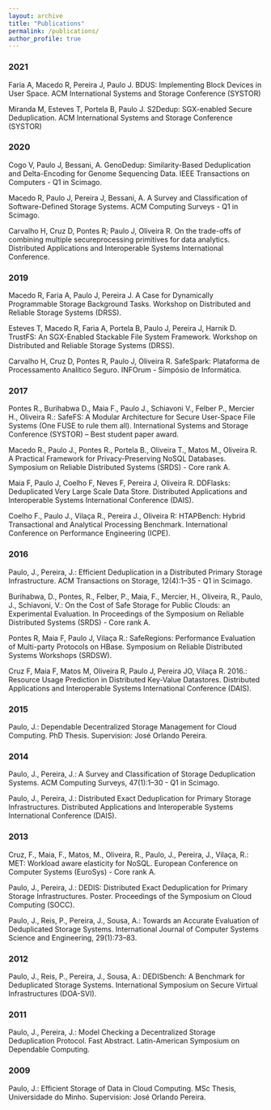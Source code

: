 ```yaml
---
layout: archive
title: "Publications"
permalink: /publications/
author_profile: true
---
```


### 2021

Faria A, Macedo R, Pereira J, Paulo J. BDUS: Implementing Block Devices in User Space. ACM International Systems and Storage Conference (SYSTOR)

Miranda M, Esteves T, Portela B, Paulo J. S2Dedup: SGX-enabled Secure Deduplication. ACM International Systems and Storage Conference (SYSTOR)

### 2020

Cogo V, Paulo J, Bessani, A. GenoDedup: Similarity-Based Deduplication and Delta-Encoding for Genome Sequencing Data. IEEE Transactions on Computers - Q1 in Scimago.

Macedo R, Paulo J, Pereira J, Bessani, A. A Survey and Classification of Software-Defined Storage Systems. ACM Computing Surveys - Q1 in Scimago.

Carvalho H, Cruz D, Pontes R; Paulo J, Oliveira R. On the trade-offs of combining multiple secureprocessing primitives for data analytics. Distributed Applications and Interoperable Systems International Conference.

### 2019

Macedo R, Faria A, Paulo J, Pereira J. A Case for Dynamically Programmable Storage Background Tasks. Workshop on Distributed and Reliable Storage Systems (DRSS).

Esteves T, Macedo R, Faria A, Portela B, Paulo J, Pereira J, Harnik D. TrustFS: An SGX-Enabled Stackable File System Framework. Workshop on Distributed and Reliable Storage Systems (DRSS).

Carvalho H, Cruz D, Pontes R, Paulo J, Oliveira R. SafeSpark: Plataforma de Processamento Analítico Seguro. INFOrum - Símpósio de Informática.

### 2017

Pontes R., Burihabwa D., Maia F., Paulo J., Schiavoni V., Felber P., Mercier H., Oliveira R.: SafeFS: A Modular Architecture for Secure User-Space File Systems (One FUSE to rule them all). International Systems and Storage Conference (SYSTOR) – Best student paper award.

Macedo R., Paulo J., Pontes R., Portela B., Oliveira T., Matos M., Oliveira R. A Practical Framework for Privacy-Preserving NoSQL Databases. Symposium on Reliable Distributed Systems (SRDS) - Core rank A.

Maia F, Paulo J, Coelho F, Neves F, Pereira J, Oliveira R. DDFlasks: Deduplicated Very Large Scale Data Store. Distributed Applications and Interoperable Systems International Conference (DAIS).

Coelho F., Paulo J., Vilaça R., Pereira J., Oliveira R: HTAPBench: Hybrid Transactional and Analytical Processing Benchmark. International Conference on Performance Engineering (ICPE).


### 2016

Paulo, J., Pereira, J.: Efficient Deduplication in a Distributed Primary Storage Infrastructure. ACM Transactions on Storage, 12(4):1–35 - Q1 in Scimago.

Burihabwa, D., Pontes, R., Felber, P., Maia, F., Mercier, H., Oliveira, R., Paulo, J., Schiavoni, V.: On the Cost of Safe Storage for Public Clouds: an Experimental Evaluation. In Proceedings of the Symposium on Reliable Distributed Systems (SRDS) - Core rank A.

Pontes R, Maia F, Paulo J, Vilaça R.: SafeRegions: Performance Evaluation of Multi-party Protocols on HBase. Symposium on Reliable Distributed Systems Workshops (SRDSW).

Cruz F, Maia F, Matos M, Oliveira R, Paulo J, Pereira JO, Vilaça R.  2016.: Resource Usage Prediction in Distributed Key-Value Datastores. Distributed Applications and Interoperable Systems International Conference (DAIS).

### 2015

Paulo, J.: Dependable Decentralized Storage Management for Cloud Computing. PhD Thesis. Supervision: José Orlando Pereira.

### 2014

Paulo, J., Pereira, J.: A Survey and Classification of Storage Deduplication Systems. ACM Computing Surveys, 47(1):1–30 - Q1 in Scimago.

Paulo, J., Pereira, J.: Distributed Exact Deduplication for Primary Storage Infrastructures. Distributed Applications and Interoperable Systems International Conference (DAIS).

### 2013

Cruz, F., Maia, F., Matos, M., Oliveira, R., Paulo, J., Pereira, J., Vilaça, R.: MET: Workload aware elasticity for NoSQL. European Conference on Computer Systems (EuroSys) - Core rank A.

Paulo, J., Pereira, J.: DEDIS: Distributed Exact Deduplication for Primary Storage Infrastructures. Poster. Proceedings of the Symposium on Cloud Computing (SOCC).

Paulo, J., Reis, P., Pereira, J., Sousa, A.: Towards an Accurate Evaluation of Deduplicated Storage Systems. International Journal of Computer Systems Science and Engineering, 29(1):73–83.

### 2012

Paulo, J., Reis, P., Pereira, J., Sousa, A.: DEDISbench: A Benchmark for Deduplicated Storage Systems. International Symposium on Secure Virtual Infrastructures (DOA-SVI).

### 2011

Paulo, J., Pereira, J.: Model Checking a Decentralized Storage Deduplication Protocol. Fast Abstract. Latin-American Symposium on Dependable Computing.

### 2009

Paulo, J.: Efficient Storage of Data in Cloud Computing. MSc Thesis, Universidade do Minho. Supervision: José Orlando Pereira.

